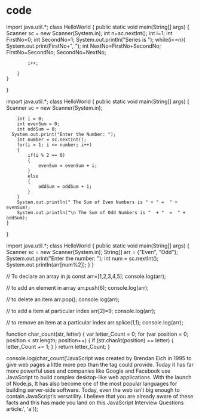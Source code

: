 # code
import java.util.*;
class HelloWorld {
    public static void main(String[] args) {
        Scanner sc = new Scanner(System.in);
        int n=sc.nextInt();
        int i=1;
        int FirstNo=0;
        int SecondNo=1;
        System.out.println("Series is ");
        while(i<=n){
            System.out.print(FirstNo+", ");
            int NextNo=FirstNo+SecondNo;
            FirstNo=SecondNo;
            SecondNo=NextNo;
            
            i++;
            
        }
    }
}



import java.util.*;
class HelloWorld {
    public static void main(String[] args) {
        Scanner sc = new Scanner(System.in);
        
        int i = 0;
        int evenSum = 0;
        int oddSum = 0;
	  System.out.print("Enter the Number: ");
		int number = sc.nextInt();	
		for(i = 1; i <= number; i++)
		{
			if(i % 2 == 0)
			{
				evenSum = evenSum + i; 
			}
			else
			{
				oddSum = oddSum + i;
			}
		}
		System.out.println(" The Sum of Even Numbers is " + " =  " + evenSum);
		System.out.println("\n The Sum of Odd Numbers is "  + "  =  " + oddSum);
    }
}


import java.util.*;
class HelloWorld {
    public static void main(String[] args) {
        Scanner sc = new Scanner(System.in); 
        String[] arr = {"Even", "Odd"}; 
        System.out.print("Enter the number: ");
        int num = sc.nextInt();
        System.out.println(arr[num%2]);
    }
}



// To declare an array in js
const arr=[1,2,3,4,5];
console.log(arr);

// to add an element in array
arr.push(6);
console.log(arr);

// to delete an item
arr.pop();
console.log(arr);

// to add a item at particular index
arr[2]=9;
console.log(arr);

// to remove an item at a particular index
arr.splice(1,1);
console.log(arr);



function char_count(str, letter) 
{
 var letter_Count = 0;
 for (var position = 0; position < str.length; position++) 
 {
    if (str.charAt(position) == letter) 
      {
      letter_Count += 1;
      }
  }
  return letter_Count;
}

console.log(char_count('JavaScript was created by Brendan 
Eich in 1995 to give web pages a little more pep than the
 <blink> tag could provide. Today it has far more powerful 
uses and companies like Google and Facebook use JavaScript 
to build complex desktop-like web applications. With the 
launch of Node.js, It has also become one of the most 
popular languages for building server-side software. 
Today, even the web isn’t big enough to contain 
JavaScript’s versatility. I believe that you are already
 aware of these facts and this has made you land on this 
JavaScript Interview Questions article.', 'a'));
